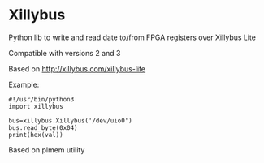 # Xillybus
Python lib to write and read date to/from FPGA registers over Xillybus Lite

Compatible with versions 2 and 3

Based on http://xillybus.com/xillybus-lite

Example:

```
#!/usr/bin/python3
import xillybus

bus=xillybus.Xillybus('/dev/uio0')
bus.read_byte(0x04)
print(hex(val))
```

Based on plmem utility
